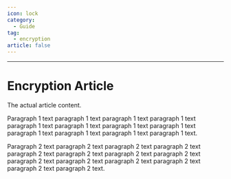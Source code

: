 ```yaml
---
icon: lock
category:
  - Guide
tag:
  - encryption
article: false
---
```

---

# Encryption Article

The actual article content.

Paragraph 1 text paragraph 1 text paragraph 1 text paragraph 1 text paragraph 1 text paragraph 1 text paragraph 1 text paragraph 1 text paragraph 1 text paragraph 1 text paragraph 1 text paragraph 1 text.

Paragraph 2 text paragraph 2 text paragraph 2 text paragraph 2 text paragraph 2 text paragraph 2 text paragraph 2 text paragraph 2 text paragraph 2 text paragraph 2 text paragraph 2 text paragraph 2 text paragraph 2 text paragraph 2 text.
